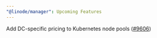 ```yaml
---
"@linode/manager": Upcoming Features
---
```


Add DC-specific pricing to Kubernetes node pools ([#9606](https://github.com/linode/manager/pull/9606))
